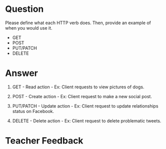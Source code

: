 # Question

Please define what each HTTP verb does. Then, provide an example of when you would use it.

- GET
- POST
- PUT/PATCH
- DELETE

# Answer

1. GET - Read action - Ex: Client requests to view pictures of dogs.

2. POST - Create action - Ex: Client request to make a new social post.

3. PUT/PATCH - Update action - Ex: Client request to update relationships status on Facebook.

4. DELETE - Delete action - Ex: Client request to delete problematic tweets.

# Teacher Feedback
